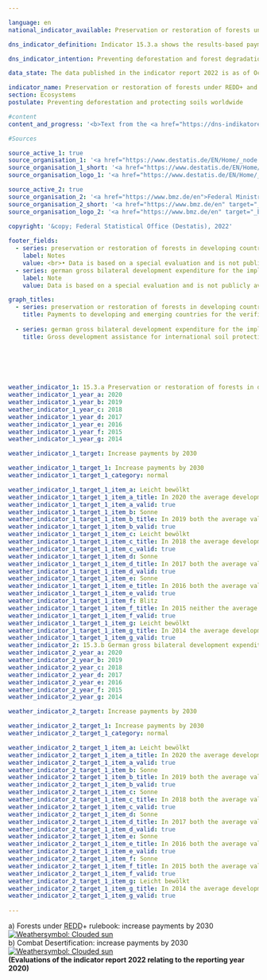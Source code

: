 ```yaml
---

language: en    
national_indicator_available: Preservation or restoration of forests under <abbr title="Reducing emissions from deforestation and forest degradation and the role of conservation, sustainable management of forests and enhancement of forest carbon stocks in developing countries">REDD</abbr>+ and investment in international soil protection    

dns_indicator_definition: Indicator 15.3.a shows the results-based payments by Germany to developing and emerging countries for the verified preservation or restoration of forests under the <abbr title="Reducing emissions from deforestation and forest degradation and the role of conservation, sustainable management of forests and enhancement of forest carbon stocks in developing countries">REDD</abbr>+ rulebook. Indicator 15.3.b covers Germany’s gross bilateral development expenditure in connection with the implementation of the <abbr title="United Nations">UN</abbr> Convention to Combat Desertification (<abbr title="UN Convention to Combat Desertification">UNCCD</abbr>) in developing and emerging countries.    

dns_indicator_intention: Preventing deforestation and forest degradation (damage), managing forests sustainably, restoring forests and creating new woodland all directly and indirectly help to maintain biodiversity, improve soil, water and air quality, reduce soil erosion, cut <abbr title="Carbon dioxide">CO₂</abbr> emissions, sequester carbon, and safeguard important prospects of development and income-generation for forest-rich countries. The aim is to keep increasing payments under the <abbr title="Reducing emissions from deforestation and forest degradation and the role of conservation, sustainable management of forests and enhancement of forest carbon stocks in developing countries">REDD</abbr>+ rulebook until 2030. Healthy soils are an essential natural resource that is extremely difficult if not impossible to renew. They play a pivotal role in food production, the mitigation of the effects of frequent and extreme weather events, the conservation of biodiversity and the provision of essential ecosystem services. The goal is therefore to continuously increase Germany’s contribution to international soil protection until 2030. At the international level, combating desertification is one of the topics of the three Rio Conventions, alongside biodiversity and climate change.    

data_state: The data published in the indicator report 2022 is as of Oct 31 2022. The data shown on this platform is updated regularly, so that more current data may be available online than published in the <a href="https://dns-indikatoren.de/en/facts_publications/">indicator report 2022</a>.    

indicator_name: Preservation or restoration of forests under REDD+ and investment in international soil protection    
section: Ecosystems    
postulate: Preventing deforestation and protecting soils worldwide    

#content     
content_and_progress: '<b>Text from the <a href="https://dns-indikatoren.de/en/facts_publications/">Indicator Report 2021&nbsp;</a></b><br><br>Indicator 15.3.a is based on the rulebook for reducing emissions from deforestation and forest degradation, or <abbr title="Reducing emissions from deforestation and forest degradation and the role of conservation, sustainable management of forests and enhancement of forest carbon stocks in developing countries">REDD</abbr>+. <abbr title="Reducing emissions from deforestation and forest degradation and the role of conservation, sustainable management of forests and enhancement of forest carbon stocks in developing countries">REDD</abbr>+ is an international concept which financially rewards governments and local communities in developing countries for reducing deforestation and thereby demonstrably cutting emissions. Contributions are paid in line with the scale of the emissions reduction measured or the amount of additional carbon sequestered. The data sources for the indicator are the financial reports compiled by the Federal Ministry for Economic Cooperation and Development and the Federal Ministry for the Environment, Nature Conservation and Nuclear Safety. The data have been collected annually since 2008. Duplicate counting is avoided by means of the mandatory establishment of a register.<br><br>The overall trend is positive. During the 2009-2019&nbsp;reporting period, payments rose from <abbr title="Euro">EUR</abbr> 3.0&nbsp;million to <abbr title="Euro">EUR</abbr> 63.5&nbsp;million. The years 2011&nbsp;and 2015&nbsp;both saw a fall in payments. Of the funds paid out in 2019, <abbr title="Euro">EUR</abbr> 50&nbsp;million (78.7%) went to the multilateral Forest Carbon Partnership Facility (<abbr title="Forest Carbon Partnership Facility">FCPF</abbr>) and <abbr title="Euro">EUR</abbr> 13.5&nbsp;million (21.3%) to the bilateral <abbr title="Reducing emissions from deforestation and forest degradation and the role of conservation, sustainable management of forests and enhancement of forest carbon stocks in developing countries">REDD</abbr> Early Movers Programme. No payments were made to the Amazon Fund for Forest Conservation and Climate in 2018&nbsp;and 2019.<br><br>The indicator depicts part of Germany’s official development expenditure on the preservation, sustainable management and restoration of forests. Germany also supports the <abbr title="Forest Carbon Partnership Facility">FCPF</abbr> Readiness Fund and other programmes. Altogether, total spending for international forest conservation for 2019&nbsp;amounted to <abbr title="Euro">EUR</abbr> 660.4&nbsp;million.<br><br>The data source for indicator 15.3.b is the statistics on German official development assistance which are compiled by the Federal Statistical Office on behalf of the Federal Ministry for Economic Cooperation and Development. Relevant projects are any which Target to combat desertification or to mitigate the effects of droughts by preventing or reducing soil degradation, restoring degraded land or recultivating desert regions. However, the amounts paid give no indication as to the actual development of soil quality.<br><br>Gross development expenditure to combat desertification worldwide rose strongly in the reporting period starting in 2009. The indicator has developed positively with regard to the target set. Gross expenditure was most recently recorded at <abbr title="Euro">EUR</abbr> 745.6&nbsp;million for 2019, an 18-fold increase on the equivalent figure for 2009. A similar trend is discernible in the funds committed, which were most recently recorded at <abbr title="Euro">EUR</abbr> 896.2&nbsp;million.<br><br>Development spending under the <abbr title="Reducing emissions from deforestation and forest degradation and the role of conservation, sustainable management of forests and enhancement of forest carbon stocks in developing countries">REDD</abbr>+ rulebook and in the context of the <abbr title="UN Convention to Combat Desertification">UNCCD</abbr> is part of climate finance (indicator 13.1.b) and of official development assistance (indicator 17.1).'    

#Sources    

source_active_1: true
source_organisation_1: '<a href="https://www.destatis.de/EN/Home/_node.html">Federal Statistical Office</a>'
source_organisation_1_short: '<a href="https://www.destatis.de/EN/Home/_node.html" target="_blank">Federal Statistical Office</a>'
source_organisation_logo_1: '<a href="https://www.destatis.de/EN/Home/_node.html" target="_blank"><img src="https://dnsUpgradeEnvironment.github.io/dns-indicators/public/OrgImgEn/destatis.png" alt="Federal Statistical Office" title=" Click here to visit the homepage of the organizationFederal Statistical Office" style="height:60px; width:148px; border: transparent"/></a>'

source_active_2: true
source_organisation_2: '<a href="https://www.bmz.de/en">Federal Ministry for Economic Cooperation and Development</a>'
source_organisation_2_short: '<a href="https://www.bmz.de/en" target="_blank">Federal Ministry for Economic Cooperation and Development</a>'
source_organisation_logo_2: '<a href="https://www.bmz.de/en" target="_blank"><img src="https://dnsUpgradeEnvironment.github.io/dns-indicators/public/OrgImgEn/bmz.png" alt="Federal Ministry for Economic Cooperation and Development" title=" Click here to visit the homepage of the organizationFederal Ministry for Economic Cooperation and Development" style="height:60px; width:148px; border: transparent"/></a>'
    
copyright: '&copy; Federal Statistical Office (Destatis), 2022'    

footer_fields:
  - series: preservation or restoration of forests in developing countries under the redd+ rulebook
    label: Notes
    value: <br>• Data is based on a special evaluation and is not publicly available.<br>• Financial contributions before 2013&nbsp;were made in anticipation of the <abbr title="Reducing emissions from deforestation and forest degradation and the role of conservation, sustainable management of forests and enhancement of forest carbon stocks in developing countries">REDD</abbr>+ rulebook.
  - series: german gross bilateral development expenditure for the implementation of the un convention to combat desertification
    label: Note
    value: Data is based on a special evaluation and is not publicly available.    

graph_titles: 
  - series: preservation or restoration of forests in developing countries under the redd+ rulebook
    title: Payments to developing and emerging countries for the verified preservation and/or restoration of forests under the REDD+ rulebook
    
  - series: german gross bilateral development expenditure for the implementation of the un convention to combat desertification
    title: Gross development assistance for international soil protection
        

    

            

weather_indicator_1: 15.3.a Preservation or restoration of forests in developing countries under the REDD+ rulebook
weather_indicator_1_year_a: 2020
weather_indicator_1_year_b: 2019
weather_indicator_1_year_c: 2018
weather_indicator_1_year_d: 2017
weather_indicator_1_year_e: 2016
weather_indicator_1_year_f: 2015
weather_indicator_1_year_g: 2014

weather_indicator_1_target: Increase payments by 2030

weather_indicator_1_target_1: Increase payments by 2030
weather_indicator_1_target_1_category: normal

weather_indicator_1_target_1_item_a: Leicht bewölkt
weather_indicator_1_target_1_item_a_title: In 2020 the average development aimed in the right direction, but in the previous year there had been a development in the wrong direction or no change at all.
weather_indicator_1_target_1_item_a_valid: true
weather_indicator_1_target_1_item_b: Sonne
weather_indicator_1_target_1_item_b_title: In 2019 both the average value and the previous annual change pointed in the right direction.
weather_indicator_1_target_1_item_b_valid: true
weather_indicator_1_target_1_item_c: Leicht bewölkt
weather_indicator_1_target_1_item_c_title: In 2018 the average development aimed in the right direction, but in the previous year there had been a development in the wrong direction or no change at all.
weather_indicator_1_target_1_item_c_valid: true
weather_indicator_1_target_1_item_d: Sonne
weather_indicator_1_target_1_item_d_title: In 2017 both the average value and the previous annual change pointed in the right direction.
weather_indicator_1_target_1_item_d_valid: true
weather_indicator_1_target_1_item_e: Sonne
weather_indicator_1_target_1_item_e_title: In 2016 both the average value and the previous annual change pointed in the right direction.
weather_indicator_1_target_1_item_e_valid: true
weather_indicator_1_target_1_item_f: Blitz
weather_indicator_1_target_1_item_f_title: In 2015 neither the average value nor the last change pointed in the right direction.
weather_indicator_1_target_1_item_f_valid: true
weather_indicator_1_target_1_item_g: Leicht bewölkt
weather_indicator_1_target_1_item_g_title: In 2014 the average development aimed in the right direction, but in the previous year there had been a development in the wrong direction or no change at all.
weather_indicator_1_target_1_item_g_valid: true
weather_indicator_2: 15.3.b German gross bilateral development expenditure for the implementation of the UN Convention to Combat Desertification
weather_indicator_2_year_a: 2020
weather_indicator_2_year_b: 2019
weather_indicator_2_year_c: 2018
weather_indicator_2_year_d: 2017
weather_indicator_2_year_e: 2016
weather_indicator_2_year_f: 2015
weather_indicator_2_year_g: 2014

weather_indicator_2_target: Increase payments by 2030

weather_indicator_2_target_1: Increase payments by 2030
weather_indicator_2_target_1_category: normal

weather_indicator_2_target_1_item_a: Leicht bewölkt
weather_indicator_2_target_1_item_a_title: In 2020 the average development aimed in the right direction, but in the previous year there had been a development in the wrong direction or no change at all.
weather_indicator_2_target_1_item_a_valid: true
weather_indicator_2_target_1_item_b: Sonne
weather_indicator_2_target_1_item_b_title: In 2019 both the average value and the previous annual change pointed in the right direction.
weather_indicator_2_target_1_item_b_valid: true
weather_indicator_2_target_1_item_c: Sonne
weather_indicator_2_target_1_item_c_title: In 2018 both the average value and the previous annual change pointed in the right direction.
weather_indicator_2_target_1_item_c_valid: true
weather_indicator_2_target_1_item_d: Sonne
weather_indicator_2_target_1_item_d_title: In 2017 both the average value and the previous annual change pointed in the right direction.
weather_indicator_2_target_1_item_d_valid: true
weather_indicator_2_target_1_item_e: Sonne
weather_indicator_2_target_1_item_e_title: In 2016 both the average value and the previous annual change pointed in the right direction.
weather_indicator_2_target_1_item_e_valid: true
weather_indicator_2_target_1_item_f: Sonne
weather_indicator_2_target_1_item_f_title: In 2015 both the average value and the previous annual change pointed in the right direction.
weather_indicator_2_target_1_item_f_valid: true
weather_indicator_2_target_1_item_g: Leicht bewölkt
weather_indicator_2_target_1_item_g_title: In 2014 the average development aimed in the right direction, but in the previous year there had been a development in the wrong direction or no change at all.
weather_indicator_2_target_1_item_g_valid: true    
    
---
```



<div>
  <div class="my-header">
    <label class="default">a) Forests under <abbr title="Reducing emissions from deforestation and forest degradation and the role of conservation, sustainable management of forests and enhancement of forest carbon stocks in developing countries">REDD</abbr>+ rulebook: increase payments by 2030
      <a href="www.dns-indikatoren.de/en/status"><img src="https://g205sdgs.github.io/sdg-indicators/public/Wettersymbole/Leicht bewölkt.png" title="In 2020 the average development aimed in the right direction, but in the previous year there had been a development in the wrong direction or no change at all." alt="Weathersymbol: Clouded sun"/>
      </a>
    </label>
  </div>
</div>
<div>
  <div class="my-header">
    <label class="default">b) Combat Desertification: increase payments by 2030
      <a href="www.dns-indikatoren.de/en/status"><img src="https://g205sdgs.github.io/sdg-indicators/public/Wettersymbole/Leicht bewölkt.png" title="In 2020 the average development aimed in the right direction, but in the previous year there had been a development in the wrong direction or no change at all." alt="Weathersymbol: Clouded sun"/>
      </a>
    </label>
  </div>
</div>
<div class="my-header-note">
  <label class="default"><b>(Evaluations of the indicator report 2022 relating to the reporting year 2020)
  </b></label>
</div>